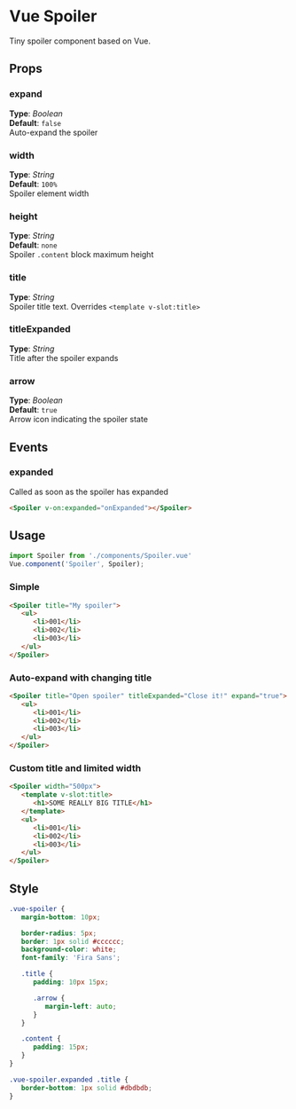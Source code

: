 # Vue Spoiler

Tiny spoiler component based on Vue.




## Props

### expand
**Type**: _Boolean_  
**Default**: `false`   
Auto-expand the spoiler 



### width
**Type**: _String_  
**Default**: `100%`   
Spoiler element width



### height
**Type**: _String_  
**Default**: `none`   
Spoiler `.content` block maximum height



### title
**Type**: _String_  
Spoiler title text. Overrides `<template v-slot:title>`



### titleExpanded
**Type**: _String_  
Title after the spoiler expands



### arrow
**Type**: _Boolean_  
**Default**: `true`   
Arrow icon indicating the spoiler state







## Events

### expanded
Called as soon as the spoiler has expanded 

```html
<Spoiler v-on:expanded="onExpanded"></Spoiler>
```




## Usage

```javascript
import Spoiler from './components/Spoiler.vue'
Vue.component('Spoiler', Spoiler);
```


### Simple

```html
<Spoiler title="My spoiler">
   <ul>
      <li>001</li>
      <li>002</li>
      <li>003</li>
   </ul>
</Spoiler>
````


### Auto-expand with changing title

```html
<Spoiler title="Open spoiler" titleExpanded="Close it!" expand="true">
   <ul>
      <li>001</li>
      <li>002</li>
      <li>003</li>
   </ul>
</Spoiler>
````


### Custom title and limited width

```html
<Spoiler width="500px">
   <template v-slot:title>
      <h1>SOME REALLY BIG TITLE</h1>
   </template>
   <ul>
      <li>001</li>
      <li>002</li>
      <li>003</li>
   </ul>
</Spoiler>
````



## Style

```css
.vue-spoiler {
   margin-bottom: 10px;

   border-radius: 5px;
   border: 1px solid #cccccc;
   background-color: white;
   font-family: 'Fira Sans';

   .title {
      padding: 10px 15px;

      .arrow {
         margin-left: auto;
      }
   }

   .content {
      padding: 15px;
   }
}

.vue-spoiler.expanded .title {
   border-bottom: 1px solid #dbdbdb;
}
```





